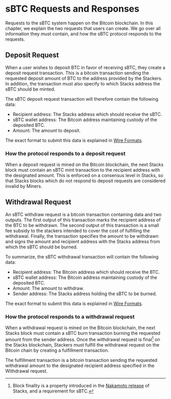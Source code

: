 # sBTC Requests and Responses
Requests to the sBTC system happen on the Bitcoin blockchain. In this chapter, we explain the two requests that users can create. We go over all information they must contain, and how the sBTC protocol responds to the requests.

## Deposit Request
When a user wishes to deposit BTC in favor of receiving sBTC, they create a deposit request transaction.
This is a bitcoin transaction sending the requested deposit amount of BTC to the address provided by the Stackers.
In addition, the transaction must also specify to which Stacks address the sBTC should be minted.

The sBTC deposit request transaction will therefore contain the following data:

* Recipient address: The Stacks address which should receive the sBTC.
* sBTC wallet address: The Bitcoin address maintaining custody of the deposited BTC.
* Amount: The amount to deposit.

The exact format to submit this data is explained in [Wire Formats](./sbtc-operations/wire-formats.md).

### How the protocol responds to a deposit request
When a deposit request is mined on the Bitcoin blockchain, the next Stacks block must contain an sBTC mint transaction to the recipient address with the designated amount.
This is enforced on a consensus level in Stacks, so that Stacks blocks which do not respond to deposit requests are considered invalid by Miners.

## Withdrawal Request
An sBTC withdraw request is a bitcoin transaction containing data and two outputs.
The first output of this transaction marks the recipient address of the BTC to be withdrawn.
The second output of this transaction is a small fee subsidy to the stackers intended to cover the cost of fulfilling the withdrawal.
Finally, the transaction specifies the amount to be withdrawn and signs the amount and recipient address with the Stacks address from which the sBTC should be burned.

To summarize, the sBTC withdrawal transaction will contain the following data:

* Recipient address: The Bitcoin address which should receive the BTC.
* sBTC wallet address: The Bitcoin address maintaining custody of the deposited BTC.
* Amount: The amount to withdraw.
* Sender address: The Stacks address holding the sBTC to be burned.

The exact format to submit this data is explained in [Wire Formats](./sbtc-operations/wire-formats.md).

### How the protocol responds to a withdrawal request
When a withdrawal request is mined on the Bitcoin blockchain, the next Stacks block must contain a sBTC burn transaction burning the requested amount from the sender address.
Once the withdrawal request is final[^1] on the Stacks blockchain, Stackers must fulfill the withdrawal request on the Bitcoin chain by creating a fulfillment transaction.

The fulfillment transaction is a bitcoin transaction sending the requested withdrawal amount to the designated recipient address specified in the Withdrawal request.

[^1]: Block finality is a property introduced in the [Nakamoto release](https://stx.is/nakamoto) of Stacks, and a requirement for sBTC.
